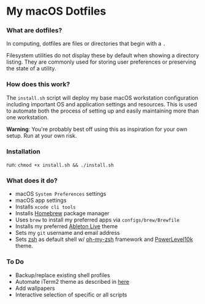 # My macOS Dotfiles

### What are dotfiles?

In computing, dotfiles are files or directories that begin with a `.`

Filesystem utilities do not display these by default when showing a directory listing. They are commonly used for storing user preferences or preserving the state of a utility.

### How does this work?

The `install.sh` script will deploy my base macOS workstation configuration including important OS and application settings and resources. This is used to automate both the process of setting up and easily maintaining more than one workstation.

**Warning**: You're probably best off using this as inspiration for your own setup. Run at your own risk.

### Installation

run: `chmod +x install.sh && ./install.sh`

### What does it do?

- macOS `System Preferences` settings
- macOS app settings
- Installs `xcode cli tools`
- Installs [Homebrew](https://brew.sh/) package manager
- Uses `brew` to install my preferred apps via `configs/brew/Brewfile`
- Installs my preferred [Ableton Live](https://www.ableton.com/en/live/) theme
- Sets my `git` username and email address
- Sets [zsh](http://zsh.sourceforge.net/) as default shell w/ [oh-my-zsh](https://github.com/robbyrussell/oh-my-zsh) framework and [PowerLevel10k](https://github.com/romkatv/powerlevel10k) theme.

### To Do

- Backup/replace existing shell profiles
- Automate iTerm2 theme as described in [here](https://github.com/mbadolato/iTerm2-Color-Schemes/issues/140)
- Add wallpapers
- Interactive selection of specific or all scripts
